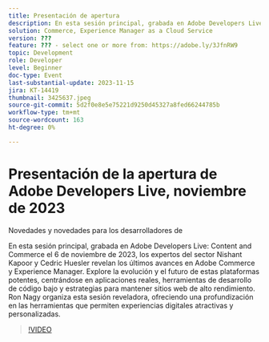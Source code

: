 ```yaml
---
title: Presentación de apertura
description: En esta sesión principal, grabada en Adobe Developers Live Content and Commerce el 6 de noviembre de 2023, los expertos del sector Nishant Kapoor y Cedric Huesler revelan los últimos avances en Adobe Commerce y Experience Manager. Explore la evolución y el futuro de estas plataformas potentes, centrándose en aplicaciones reales, herramientas de desarrollo de código bajo y estrategias para mantener sitios web de alto rendimiento. Ron Nagy organiza esta sesión reveladora, ofreciendo una profundización en las herramientas que permiten experiencias digitales atractivas y personalizadas.
solution: Commerce, Experience Manager as a Cloud Service
version: ???
feature: ??? - select one or more from: https://adobe.ly/3JfnRW9
topic: Development
role: Developer
level: Beginner
doc-type: Event
last-substantial-update: 2023-11-15
jira: KT-14419
thumbnail: 3425637.jpeg
source-git-commit: 5d2f0e8e5e75221d9250d45327a8fed66244785b
workflow-type: tm+mt
source-wordcount: 163
ht-degree: 0%

---
```



# Presentación de la apertura de Adobe Developers Live, noviembre de 2023

Novedades y novedades para los desarrolladores de

En esta sesión principal, grabada en Adobe Developers Live: Content and Commerce el 6 de noviembre de 2023, los expertos del sector Nishant Kapoor y Cedric Huesler revelan los últimos avances en Adobe Commerce y Experience Manager. Explore la evolución y el futuro de estas plataformas potentes, centrándose en aplicaciones reales, herramientas de desarrollo de código bajo y estrategias para mantener sitios web de alto rendimiento. Ron Nagy organiza esta sesión reveladora, ofreciendo una profundización en las herramientas que permiten experiencias digitales atractivas y personalizadas.

>[!VIDEO](https://video.tv.adobe.com/v/3425637/?learn=on)
